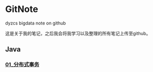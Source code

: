 # GitNote
 dyzcs bigdata note on github

这是关于我的笔记，之后我会将我学习以及整理的所有笔记上传至github。

## Java

### [01_分布式事务](01_Java/01_DistributedTransaction.md)